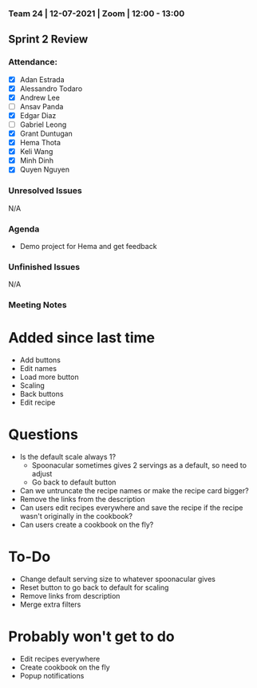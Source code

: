 ### Team 24 | 12-07-2021 | Zoom | 12:00 - 13:00

## Sprint 2 Review

### Attendance:

- [x] Adan Estrada
- [x] Alessandro Todaro
- [x] Andrew Lee
- [ ] Ansav Panda
- [x] Edgar Diaz
- [ ] Gabriel Leong
- [x] Grant Duntugan
- [x] Hema Thota
- [x] Keli Wang
- [x] Minh Dinh
- [x] Quyen Nguyen

### Unresolved Issues

N/A

### Agenda

- Demo project for Hema and get feedback

### Unfinished Issues

N/A

### Meeting Notes

# Added since last time

- Add buttons
- Edit names
- Load more button
- Scaling
- Back buttons
- Edit recipe

# Questions

- Is the default scale always 1?
  - Spoonacular sometimes gives 2 servings as a default, so need to adjust
  - Go back to default button
- Can we untruncate the recipe names or make the recipe card bigger?
- Remove the links from the description
- Can users edit recipes everywhere and save the recipe if the recipe wasn't originally in the cookbook?
- Can users create a cookbook on the fly?

# To-Do

- Change default serving size to whatever spoonacular gives
- Reset button to go back to default for scaling
- Remove links from description
- Merge extra filters

# Probably won't get to do

- Edit recipes everywhere
- Create cookbook on the fly
- Popup notifications
